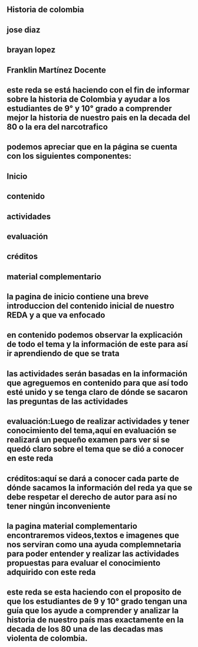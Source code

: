 ## Historia de colombia
## jose diaz  
## brayan lopez
## Franklin Martínez Docente
## este reda se está haciendo con el fin de informar sobre la historia de Colombia y ayudar a los estudiantes de 9° y 10° grado a comprender mejor la historia de nuestro pais en la decada del 80 o la era del narcotrafico 

## podemos apreciar que en la página se cuenta con los siguientes componentes:
## Inicio
## contenido
## actividades
## evaluación
## créditos
## material complementario

## la pagina de inicio contiene  una breve introduccion del contenido inicial de nuestro REDA y a que va enfocado
## en contenido podemos observar la explicación de todo el tema y la información de este para así ir aprendiendo de que se trata
## las actividades serán basadas en la información que agreguemos en contenido para que así todo esté unido y se tenga claro de dónde se sacaron las preguntas de las actividades
## evaluación:Luego de realizar actividades y tener conocimiento del tema,aquí en evaluación se realizará un pequeño examen pars ver si se quedó claro sobre el tema que se dió a conocer en este reda
## créditos:aquí se dará a conocer cada parte de dónde sacamos la información del reda ya que se debe respetar el derecho de autor para así no tener ningún inconveniente 
## la pagina material complementario encontraremos videos,textos e imagenes que nos serviran como una ayuda complemnetaria para poder entender y realizar las actividades propuestas para evaluar el conocimiento adquirido con este reda 
## este reda se esta haciendo con el proposito de que los estudiantes de 9 y 10° grado tengan una guía que los ayude a comprender y analizar la historia de nuestro país mas exactamente en la decada de los 80 una de las decadas mas violenta de colombia.
